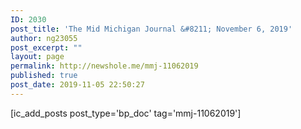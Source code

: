 ```yaml
---
ID: 2030
post_title: 'The Mid Michigan Journal &#8211; November 6, 2019'
author: ng23055
post_excerpt: ""
layout: page
permalink: http://newshole.me/mmj-11062019
published: true
post_date: 2019-11-05 22:50:27
---
```

[ic_add_posts post_type='bp_doc' tag='mmj-11062019']